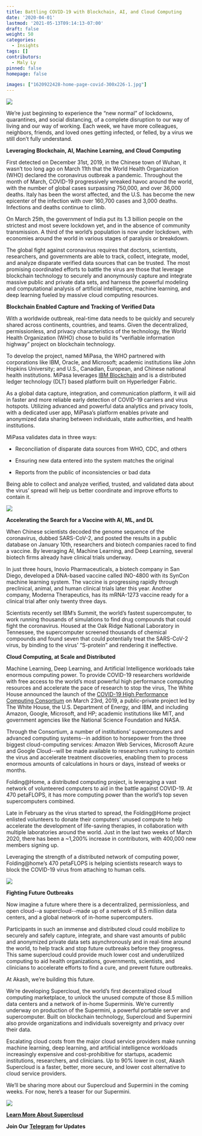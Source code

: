 ```yaml
---
title: Battling COVID-19 with Blockchain, AI, and Cloud Computing
date: '2020-04-01'
lastmod: '2021-05-13T09:14:13-07:00'
draft: false
weight: 50
categories:
  - Insights
tags: []
contributors:
  - Maly Ly
pinned: false
homepage: false

images: ["1620922428-home-page-covid-300x226-1.jpg"]
---
```

![](https://www.datocms-assets.com/45776/1620921613-og.png)

We’re just beginning to experience the “new normal” of lockdowns, quarantines, and social distancing, of a complete disruption to our way of living and our way of working. Each week, we have more colleagues, neighbors, friends, and loved ones getting infected, or felled, by a virus we still don’t fully understand.  
  
**Leveraging Blockchain, AI, Machine Learning, and Cloud Computing**  
  
First detected on December 31st, 2019, in the Chinese town of Wuhan, it wasn’t too long ago on March 11th that the World Health Organization (WHO) declared the coronavirus outbreak a pandemic. Throughout the month of March, COVID-19 progressively wreaked havoc around the world, with the number of global cases surpassing 750,000, and over 36,000 deaths. Italy has been the worst affected, and the U.S. has become the new epicenter of the infection with over 160,700 cases and 3,000 deaths. Infections and deaths continue to climb.

On March 25th, the government of India put its 1.3 billion people on the strictest and most severe lockdown yet, and in the absence of community transmission. A third of the world’s population is now under lockdown, with economies around the world in various stages of paralysis or breakdown.  
  
The global fight against coronavirus requires that doctors, scientists, researchers, and governments are able to track, collect, integrate, model, and analyze disparate verified data sources that can be trusted. The most promising coordinated efforts to battle the virus are those that leverage blockchain technology to securely and anonymously capture and integrate massive public and private data sets, and harness the powerful modeling and computational analysis of artificial intelligence, machine learning, and deep learning fueled by massive cloud computing resources.

**Blockchain Enabled Capture and Tracking of Verified Data**

With a worldwide outbreak, real-time data needs to be quickly and securely shared across continents, countries, and teams. Given the decentralized, permissionless, and privacy characteristics of the technology, the World Health Organization (WHO) chose to build its “verifiable information highway” project on blockchain technology.

To develop the project, named MiPasa, the WHO partnered with corporations like IBM, Oracle, and Microsoft; academic institutions like John Hopkins University; and U.S., Canadian, European, and Chinese national health institutions. MiPasa leverages [IBM Blockchain](https://www.ibm.com/blockchain/platform?utm_medium=OSocial&utm_source=Blog&utm_content=000026VG&utm_term=10005805&utm_id=MiPasa+project+and+IBM+Blockchain+team+on+open+data+platform+to+support+Covid-19+response+In+Text&cm_mmc=OSocial_Blog-_-Blockchain+and+Strategic+Alliances_Blockchain-_-WW_WW-_-MiPasa+project+and+IBM+Blockchain+team+on+open+data+platform+to+support+Covid-19+response+In+Text&cm_mmca1=000026VG&cm_mmca2=10005805) and is a distributed ledger technology (DLT) based platform built on Hyperledger Fabric. 

As a global data capture, integration, and communication platform, it will aid in faster and more reliable early detection of COVID-19 carriers and virus hotspots. Utilizing advanced and powerful data analytics and privacy tools, with a dedicated user app, MiPasa’s platform enables private and anonymized data sharing between individuals, state authorities, and health institutions.

MiPasa validates data in three ways: 

*   Reconciliation of disparate data sources from WHO, CDC, and others
    
*   Ensuring new data entered into the system matches the original
    
*   Reports from the public of inconsistencies or bad data
    

Being able to collect and analyze verified, trusted, and validated data about the virus’ spread will help us better coordinate and improve efforts to contain it.

![](https://www.datocms-assets.com/45776/1620921613-og.png)

**Accelerating the Search for a Vaccine with AI, ML, and DL**

When Chinese scientists decoded the genome sequence of the coronavirus, dubbed SARS-CoV-2, and posted the results in a public database on January 10th, researchers and biotech companies raced to find a vaccine. By leveraging AI, Machine Learning, and Deep Learning, several biotech firms already have clinical trials underway.

In just three hours, Inovio Pharmaceuticals, a biotech company in San Diego, developed a DNA-based vaccine called INO-4800 with its SynCon machine learning system. The vaccine is progressing rapidly through preclinical, animal, and human clinical trials later this year. Another company, Moderna Therapeutics, has its mRNA-1273 vaccine ready for a clinical trial after only twenty three days.

Scientists recently set IBM’s Summit, the world’s fastest supercomputer, to work running thousands of simulations to find drug compounds that could fight the coronavirus. Housed at the Oak Ridge National Laboratory in Tennessee, the supercomputer screened thousands of chemical compounds and found seven that could potentially treat the SARS-CoV-2 virus, by binding to the virus’ “S-protein” and rendering it ineffective.

**Cloud Computing, at Scale and Distributed**

Machine Learning, Deep Learning, and Artificial Intelligence workloads take enormous computing power. To provide COVID-19 researchers worldwide with free access to the world’s most powerful high performance computing resources and accelerate the pace of research to stop the virus, The White House announced the launch of the [COVID-19 High Performance Computing Consortium](https://www.ibm.com/covid19/hpc-consortium) on March 23rd, 2019, a public-private project led by The White House, the U.S. Department of Energy, and IBM, and including Amazon, Google, Microsoft, and HP; academic institutions like MIT, and government agencies like the National Science Foundation and NASA. 

Through the Consortium, a number of institutions’ supercomputers and advanced computing systems--in addition to horsepower from the three biggest cloud-computing services: Amazon Web Services, Microsoft Azure and Google Cloud--will be made available to researchers rushing to contain the virus and accelerate treatment discoveries, enabling them to process enormous amounts of calculations in hours or days, instead of weeks or months. 

Folding@Home, a distributed computing project, is leveraging a vast network of volunteered computers to aid in the battle against COVID-19. At 470 petaFLOPS, it has more computing power than the world’s top seven supercomputers combined. 

Late in February as the virus started to spread, the Folding@Home project enlisted volunteers to donate their computers’ unused compute to help accelerate the development of life-saving therapies, in collaboration with multiple laboratories around the world. Just in the last two weeks of March 2020, there has been a ~1,200% increase in contributors, with 400,000 new members signing up.

Leveraging the strength of a distributed network of computing power, Folding@home’s 470 petaFLOPS is helping scientists research ways to block the COVID-19 virus from attaching to human cells.

![](https://www.datocms-assets.com/45776/1620921613-og.png)

**Fighting Future Outbreaks**

Now imagine a future where there is a decentralized, permissionless, and open cloud--a supercloud--made up of a network of 8.5 million data centers, and a global network of in-home supercomputers. 

Participants in such an immense and distributed cloud could mobilize to securely and safely capture, integrate, and share vast amounts of public and anonymized private data sets asynchronously and in real-time around the world, to help track and stop future outbreaks before they progress. This same supercloud could provide much lower cost and underutilized computing to aid health organizations, governments, scientists, and clinicians to accelerate efforts to find a cure, and prevent future outbreaks.  
  
At Akash, we’re building this future.  
  
We’re developing Supercloud, the world’s first decentralized cloud computing marketplace, to unlock the unused compute of those 8.5 million data centers and a network of in-home Superminis. We’re currently underway on production of the Supermini, a powerful portable server and supercomputer. Built on blockchain technology, Supercloud and Supermini also provide organizations and individuals sovereignty and privacy over their data. 

Escalating cloud costs from the major cloud service providers make running machine learning, deep learning, and artificial intelligence workloads increasingly expensive and cost-prohibitive for startups, academic institutions, researchers, and clinicians. Up to 90% lower in cost, Akash Supercloud is a faster, better, more secure, and lower cost alternative to cloud service providers.

We’ll be sharing more about our Supercloud and Supermini in the coming weeks. For now, here’s a teaser for our Supermini.

![](https://www.datocms-assets.com/45776/1620921613-og.png)

[**Learn More About Supercloud**](https://akash.network/)

**Join Our** [**Telegram**](https://t.me/AkashNW) **for Updates**